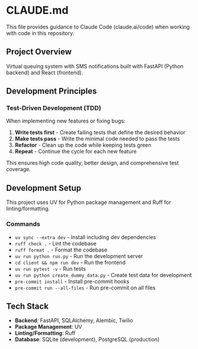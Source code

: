 # CLAUDE.md

This file provides guidance to Claude Code (claude.ai/code) when working with code in this repository.

## Project Overview

Virtual queuing system with SMS notifications built with FastAPI (Python backend) and React (frontend).

## Development Principles

### Test-Driven Development (TDD)
When implementing new features or fixing bugs:
1. **Write tests first** - Create failing tests that define the desired behavior
2. **Make tests pass** - Write the minimal code needed to pass the tests
3. **Refactor** - Clean up the code while keeping tests green
4. **Repeat** - Continue the cycle for each new feature

This ensures high code quality, better design, and comprehensive test coverage.

## Development Setup

This project uses UV for Python package management and Ruff for linting/formatting.

### Commands

- `uv sync --extra dev` - Install including dev dependencies
- `ruff check .` - Lint the codebase
- `ruff format .` - Format the codebase
- `uv run python run.py` - Run the development server
- `cd client && npm run dev` - Run the frontend
- `uv run pytest -v` - Run tests
- `uv run python create_dummy_data.py` - Create test data for development
- `pre-commit install` - Install pre-commit hooks
- `pre-commit run --all-files` - Run pre-commit on all files

## Tech Stack

- **Backend**: FastAPI, SQLAlchemy, Alembic, Twilio
- **Package Management**: UV
- **Linting/Formatting**: Ruff
- **Database**: SQLite (development), PostgreSQL (production)